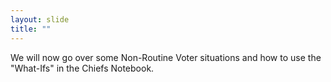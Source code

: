 ```yaml
---
layout: slide
title: ""
---
```


We will now go over some Non-Routine Voter situations and how to use the "What-Ifs" in the Chiefs Notebook.
